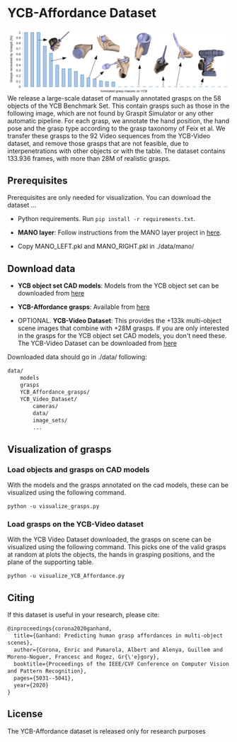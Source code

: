 # YCB-Affordance Dataset

<img src='images/ycb_affordance_dataset.png' align="right">

We release a large-scale dataset of manually annotated grasps on the 58 objects of the YCB Benchmark Set. This contain grasps such as those in the following image, which are not found by Graspit Simulator or any other automatic pipeline. For each grasp, we annotate the hand position, the hand pose and the grasp type according to the grasp taxonomy of Feix et al. We transfer these grasps to the 92 Video sequences from the YCB-Video dataset, and remove those grasps that are not feasible, due to interpenetrations with other objects or with the table. The dataset contains 133.936 frames, with more than 28M of realistic grasps.

## Prerequisites

Prerequisites are only needed for visualization. You can download the dataset ...

- Python requirements. Run `pip install -r requirements.txt`.

- **MANO layer**: Follow instructions from the MANO layer project in [here](https://raw.githubusercontent.com/hassony2/manopth).

- Copy MANO_LEFT.pkl and MANO_RIGHT.pkl in ./data/mano/

## Download data

- **YCB object set CAD models**: Models from the YCB object set can be downloaded from [here](https://drive.google.com/open?id=1FdAWKpZTJBYctLNOZmlXGP7FGhE4etf0)

- **YCB-Affordance grasps**: Available from [here](https://drive.google.com/file/d/1p_cLNYHIaTAWXJCYENNmKi6Rwmvdzg8x/view?usp=sharing)

- OPTIONAL. **YCB-Video Dataset**: This provides the +133k multi-object scene images that combine with +28M grasps. If you are only interested in the grasps for the YCB object set CAD models, you don't need these. The YCB-Video Dataset can be downloaded from [here](https://drive.google.com/file/d/1if4VoEXNx9W3XCn0Y7Fp15B4GpcYbyYi/view?usp=sharing)


Downloaded data should go in ./data/ following:

```
data/
    models
    grasps
    YCB_Affordance_grasps/
    YCB_Video_Dataset/
        cameras/
        data/
        image_sets/
        ...
```

## Visualization of grasps

### Load objects and grasps on CAD models

With the models and the grasps annotated on the cad models, these can be visualized using the following command.

```
python -u visualize_grasps.py
```

### Load grasps on the YCB-Video dataset

With the YCB Video Dataset downloaded, the grasps on scene can be visualized using the following command. This picks one of the valid grasps at random at plots the objects, the hands in grasping positions, and the plane of the supporting table.

```
python -u visualize_YCB_Affordance.py
```

## Citing

If this dataset is useful in your research, please cite:

```
@inproceedings{corona2020ganhand,
  title={Ganhand: Predicting human grasp affordances in multi-object scenes},
  author={Corona, Enric and Pumarola, Albert and Alenya, Guillem and Moreno-Noguer, Francesc and Rogez, Gr{\'e}gory},
  booktitle={Proceedings of the IEEE/CVF Conference on Computer Vision and Pattern Recognition},
  pages={5031--5041},
  year={2020}
}
```

## License

The YCB-Affordance dataset is released only for research purposes
